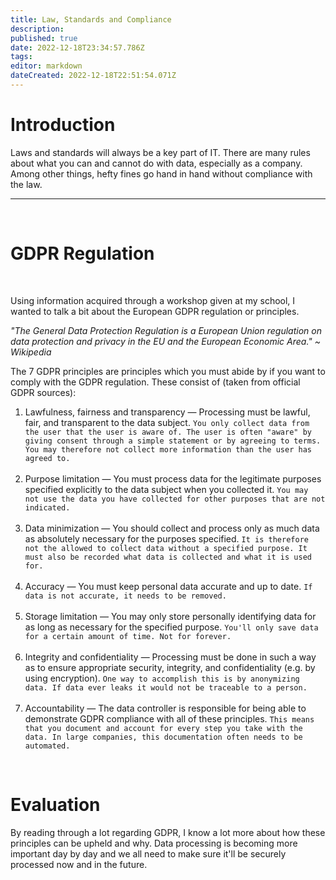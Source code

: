```yaml
---
title: Law, Standards and Compliance
description: 
published: true
date: 2022-12-18T23:34:57.786Z
tags: 
editor: markdown
dateCreated: 2022-12-18T22:51:54.071Z
---
```


# Introduction

Laws and standards will always be a key part of IT. There are many rules about what you can and cannot do with data, especially as a company. Among other things, hefty fines go hand in hand without compliance with the law.

---

<br />

# GDPR Regulation
<br />

Using information acquired through a workshop given at my school, I wanted to talk a bit about the European GDPR regulation or principles.

*"The General Data Protection Regulation is a European Union regulation on data protection and privacy in the EU and the European Economic Area."
~ Wikipedia*

The 7 GDPR principles are principles which you must abide by if you want to comply with the GDPR regulation. These consist of (taken from official GDPR sources):

1. Lawfulness, fairness and transparency — Processing must be lawful, fair, and transparent to the data subject.
`You only collect data from the user that the user is aware of. The user is often "aware" by giving consent through a simple statement or by agreeing to terms. You may therefore not collect more information than the user has agreed to.` <br><br>
1. Purpose limitation — You must process data for the legitimate purposes specified explicitly to the data subject when you collected it.
`You may not use the data you have collected for other purposes that are not indicated.` <br><br>
1. Data minimization — You should collect and process only as much data as absolutely necessary for the purposes specified.
`It is therefore not the allowed to collect data without a specified purpose. It must also be recorded what data is collected and what it is used for.` <br><br>
1. Accuracy — You must keep personal data accurate and up to date.
`If data is not accurate, it needs to be removed.` <br><br>
1. Storage limitation — You may only store personally identifying data for as long as necessary for the specified purpose.
`You'll only save data for a certain amount of time. Not for forever.` <br><br>
1. Integrity and confidentiality — Processing must be done in such a way as to ensure appropriate security, integrity, and confidentiality (e.g. by using encryption).
`One way to accomplish this is by anonymizing data. If data ever leaks it would not be traceable to a person.` <br><br>
1. Accountability — The data controller is responsible for being able to demonstrate GDPR compliance with all of these principles.
`This means that you document and account for every step you take with the data. In large companies, this documentation often needs to be automated.`

<br />

# Evaluation

By reading through a lot regarding GDPR, I know a lot more about how these principles can be upheld and why. Data processing is becoming more important day by day and we all need to make sure it'll be securely processed now and in the future. 

<br />






